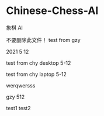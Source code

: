 # Chinese-Chess-AI

象棋 AI

不要删除此文件！
test from gzy

2021 5 12

test from chy desktop 5-12

test from chy laptop 5-12

werqwersss

gzy 512

test1
test2